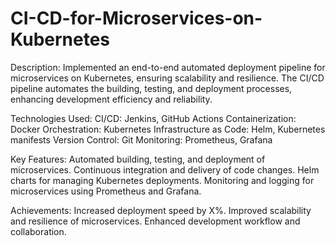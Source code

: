# CI-CD-for-Microservices-on-Kubernetes

Description:
Implemented an end-to-end automated deployment pipeline for microservices on Kubernetes, ensuring scalability and resilience. The CI/CD pipeline automates the building, testing, and deployment processes, enhancing development efficiency and reliability.


Technologies Used:
CI/CD: Jenkins, GitHub Actions
Containerization: Docker
Orchestration: Kubernetes
Infrastructure as Code: Helm, Kubernetes manifests
Version Control: Git
Monitoring: Prometheus, Grafana

Key Features:
Automated building, testing, and deployment of microservices.
Continuous integration and delivery of code changes.
Helm charts for managing Kubernetes deployments.
Monitoring and logging for microservices using Prometheus and Grafana.

Achievements:
Increased deployment speed by X%.
Improved scalability and resilience of microservices.
Enhanced development workflow and collaboration.
